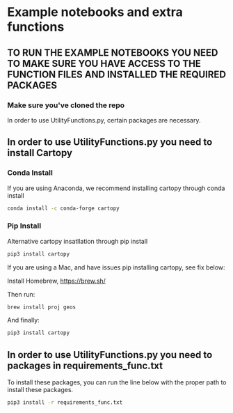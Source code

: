 # Example notebooks and extra functions

## TO RUN THE EXAMPLE NOTEBOOKS YOU NEED TO MAKE SURE YOU HAVE ACCESS TO THE FUNCTION FILES AND INSTALLED THE REQUIRED PACKAGES

### Make sure you've cloned the repo

In order to use UtilityFunctions.py, certain packages are necessary. 

## In order to use UtilityFunctions.py you need to install Cartopy

###  Conda Install
If you are using Anaconda, we recommend installing cartopy through conda install
```bash
conda install -c conda-forge cartopy
```

###  Pip Install 
Alternative cartopy insatllation through pip install
```bash
pip3 install cartopy
```

If you are using a Mac, and have issues pip installing cartopy, see fix below:

Install Homebrew, https://brew.sh/

Then run: 

```bash
brew install proj geos
```

And finally:

```bash
pip3 install cartopy
```
## In order to use UtilityFunctions.py you need to packages in requirements_func.txt

To install these packages, you can run the line below with the proper path to install these packages. 

```bash
pip3 install -r requirements_func.txt
```



